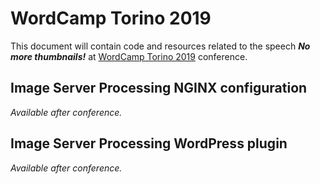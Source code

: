 # WordCamp Torino 2019

This document will contain code and resources related to the speech
_**No more thumbnails!**_ at [WordCamp Torino 2019](https://2019.torino.wordcamp.org/) conference.

## Image Server Processing NGINX configuration

_Available after conference._

## Image Server Processing WordPress plugin

_Available after conference._

